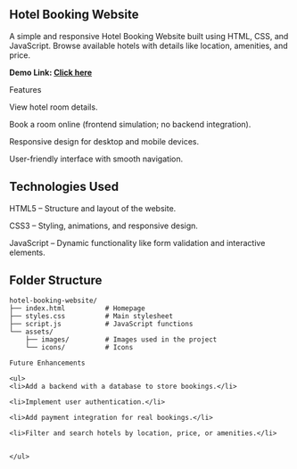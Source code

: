<h2>Hotel Booking Website</h2>

A simple and responsive Hotel Booking Website built using HTML, CSS, and JavaScript. Browse available hotels with details like location, amenities, and price.

<b>Demo Link: <a href="https://sujata-saini.github.io/bookthehotel">Click here</a></b>

Features

View hotel room details.

Book a room online (frontend simulation; no backend integration).

Responsive design for desktop and mobile devices.

User-friendly interface with smooth navigation.

<h2>Technologies Used</h2>

HTML5 – Structure and layout of the website.

CSS3 – Styling, animations, and responsive design.

JavaScript – Dynamic functionality like form validation and interactive elements.

<h2>Folder Structure</h2>

```
hotel-booking-website/
├── index.html          # Homepage
├── styles.css          # Main stylesheet
├── script.js           # JavaScript functions
└── assets/
    ├── images/         # Images used in the project
    └── icons/          # Icons

Future Enhancements

<ul>
<li>Add a backend with a database to store bookings.</li>

<li>Implement user authentication.</li>

<li>Add payment integration for real bookings.</li>

<li>Filter and search hotels by location, price, or amenities.</li>

    
</ul>

